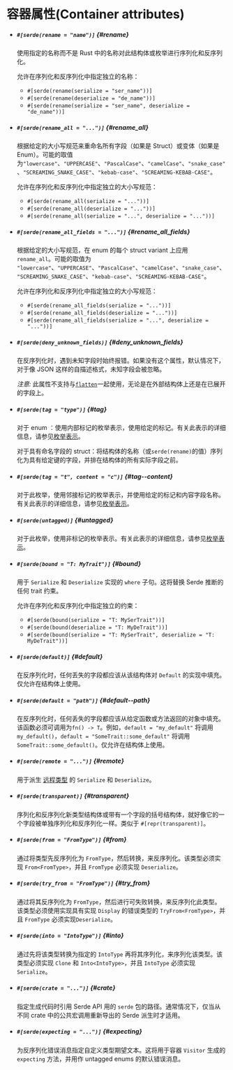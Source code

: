 # 容器属性(Container attributes)

- ##### `#[serde(rename = "name")]` {#rename}

  使用指定的名称而不是 Rust 中的名称对此结构体或枚举进行序列化和反序列化。

  允许在序列化和反序列化中指定独立的名称：

  - `#[serde(rename(serialize = "ser_name"))]`
  - `#[serde(rename(deserialize = "de_name"))]`
  - `#[serde(rename(serialize = "ser_name", deserialize = "de_name"))]`

- ##### `#[serde(rename_all = "...")]` {#rename_all}

  根据给定的大小写规范来重命名所有字段（如果是 Struct）或变体（如果是 Enum）。可能的取值为`"lowercase"`、`"UPPERCASE"`、`"PascalCase"`、`"camelCase"`、`"snake_case"`、`"SCREAMING_SNAKE_CASE"`、`"kebab-case"`、`"SCREAMING-KEBAB-CASE"`。

  允许在序列化和反序列化中指定独立的大小写规范：

  - `#[serde(rename_all(serialize = "..."))]`
  - `#[serde(rename_all(deserialize = "..."))]`
  - `#[serde(rename_all(serialize = "...", deserialize = "..."))]`

- ##### `#[serde(rename_all_fields = "...")]` {#rename_all_fields}

  根据给定的大小写规范，在 enum 的每个 struct variant 上应用 `rename_all`。可能的取值为 `"lowercase"`、`"UPPERCASE"`、`"PascalCase"`、`"camelCase"`、`"snake_case"`、`"SCREAMING_SNAKE_CASE"`、`"kebab-case"`、`"SCREAMING-KEBAB-CASE"`。

  允许在序列化和反序列化中指定独立的大小写规范：

  - `#[serde(rename_all_fields(serialize = "..."))]`
  - `#[serde(rename_all_fields(deserialize = "..."))]`
  - `#[serde(rename_all_fields(serialize = "...", deserialize = "..."))]`

- ##### `#[serde(deny_unknown_fields)]` {#deny_unknown_fields}

  在反序列化时，遇到未知字段时始终报错。如果没有这个属性，默认情况下，对于像 JSON 这样的自描述格式，未知字段会被忽略。

  *注意:* 此属性不支持与[`flatten`]一起使用，无论是在外部结构体上还是在已展开的字段上。

  [`flatten`]: field-attrs.md#flatten

- ##### `#[serde(tag = "type")]` {#tag}

  对于 enum ：使用内部标记的枚举表示，使用给定的标记。有关此表示的详细信息，请参见[枚举表示](enum-representations.md)。

  对于具有命名字段的 struct：将结构体的名称（或`serde(rename)`的值）序列化为具有给定键的字段，并排在结构体的所有实际字段之前。

- ##### `#[serde(tag = "t", content = "c")]` {#tag--content}

  对于此枚举，使用邻接标记的枚举表示，并使用给定的标记和内容字段名称。有关此表示的详细信息，请参见[枚举表示](enum-representations.md)。

- ##### `#[serde(untagged)]` {#untagged}

  对于此枚举，使用非标记的枚举表示。有关此表示的详细信息，请参见[枚举表示](enum-representations.md)。

- ##### `#[serde(bound = "T: MyTrait")]` {#bound}

  用于 `Serialize` 和 `Deserialize` 实现的 `where` 子句。这将替换 Serde 推断的任何 trait 约束。

  允许在序列化和反序列化中指定独立的约束：

  - `#[serde(bound(serialize = "T: MySerTrait"))]`
  - `#[serde(bound(deserialize = "T: MyDeTrait"))]`
  - `#[serde(bound(serialize = "T: MySerTrait", deserialize = "T: MyDeTrait"))]`

- ##### `#[serde(default)]` {#default}

  在反序列化时，任何丢失的字段都应该从该结构体对 `Default` 的实现中填充。仅允许在结构体上使用。

- ##### `#[serde(default = "path")]` {#default--path}

  在反序列化时，任何丢失的字段都应该从给定函数或方法返回的对象中填充。该函数必须可调用为`fn() -> T`。例如，`default = "my_default"` 将调用 `my_default()`，`default = "SomeTrait::some_default"` 将调用 `SomeTrait::some_default()`。仅允许在结构体上使用。

- ##### `#[serde(remote = "...")]` {#remote}

  用于派生 [远程类型](remote-derive.md) 的 `Serialize` 和 `Deserialize`。

- ##### `#[serde(transparent)]` {#transparent}

  序列化和反序列化新类型结构体或带有一个字段的括号结构体，就好像它的一个字段被单独序列化和反序列化一样。类似于 `#[repr(transparent)]`。

- ##### `#[serde(from = "FromType")]` {#from}

  通过将类型先反序列化为 `FromType`，然后转换，来反序列化。该类型必须实现 `From<FromType>`，并且 `FromType` 必须实现 `Deserialize`。

- ##### `#[serde(try_from = "FromType")]` {#try_from}

  通过将其反序列化为 `FromType`，然后进行可失败转换，来反序列化此类型。该类型必须使用实现具有实现 `Display` 的错误类型的 `TryFrom<FromType>`，并且 `FromType` 必须实现`Deserialize`。

- ##### `#[serde(into = "IntoType")]` {#into}

  通过先将该类型转换为指定的 `IntoType` 再将其序列化，来序列化该类型。该类型必须实现 `Clone` 和 `Into<IntoType>`，并且 `IntoType` 必须实现 `Serialize`。

- ##### `#[serde(crate = "...")]` {#crate}

  指定生成代码时引用 Serde API 用的 `serde` 包的路径。通常情况下，仅当从不同 crate 中的公共宏调用重新导出的 Serde 派生时才适用。

- ##### `#[serde(expecting = "...")]` {#expecting}

  为反序列化错误消息指定自定义类型期望文本。这将用于容器 `Visitor` 生成的 `expecting` 方法，并用作 untagged enums 的默认错误消息。